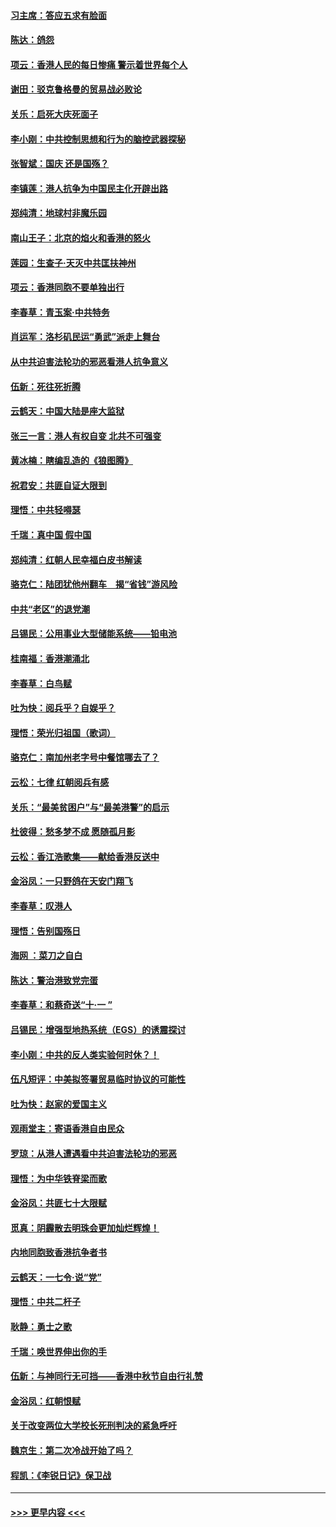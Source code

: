 #### [习主席：答应五求有脸面](../pages/nsc993/n11563953.md?t=10030211) 
#### [陈达：鸽怨](../pages/nsc993/n11561879.md?t=10030211) 
#### [项云：香港人民的每日惨痛  警示着世界每个人](../pages/nsc993/n11559273.md?t=10030211) 
#### [谢田：驳克鲁格曼的贸易战必败论](../pages/nsc993/n11555840.md?t=10030211) 
#### [关乐：启死大庆死面子](../pages/nsc993/n11556823.md?t=10030211) 
#### [李小刚：中共控制思想和行为的脑控武器探秘](../pages/nsc993/n11556776.md?t=10030211) 
#### [张智斌：国庆  还是国殇？](../pages/nsc993/n11556617.md?t=10030211) 
#### [李镇莲：港人抗争为中国民主化开辟出路](../pages/nsc993/n11556570.md?t=10030211) 
#### [郑纯清：地球村非魔乐园](../pages/nsc993/n11555415.md?t=10030211) 
#### [南山王子：北京的焰火和香港的怒火](../pages/nsc993/n11555318.md?t=10030211) 
#### [莲园：生查子·天灭中共匡扶神州](../pages/nsc993/n11555302.md?t=10030211) 
#### [项云：香港同胞不要单独出行](../pages/nsc993/n11555276.md?t=10030211) 
#### [李春草：青玉案‧中共特务](../pages/nsc993/n11552356.md?t=10030211) 
#### [肖运军：洛杉矶民运“勇武”派走上舞台](../pages/nsc993/n11551595.md?t=10030211) 
#### [从中共迫害法轮功的邪恶看港人抗争意义](../pages/nsc993/n11540858.md?t=10030211) 
#### [伍新：死往死折腾](../pages/nsc993/n11550174.md?t=10030211) 
#### [云鹤天：中国大陆是座大监狱](../pages/nsc993/n11550155.md?t=10030211) 
#### [张三一言：港人有权自变 北共不可强变](../pages/nsc993/n11550132.md?t=10030211) 
#### [黄冰楠：瞎编乱造的《狼图腾》](../pages/nsc993/n11550082.md?t=10030211) 
#### [祝君安：共匪自证大限到](../pages/nsc993/n11550041.md?t=10030211) 
#### [理悟：中共轻嘚瑟](../pages/nsc993/n11547978.md?t=10030211) 
#### [千瑞：真中国 假中国](../pages/nsc993/n11547865.md?t=10030211) 
#### [郑纯清：红朝人民幸福白皮书解读](../pages/nsc993/n11547499.md?t=10030211) 
#### [骆克仁：陆团犹他州翻车　揭“省钱”游风险](../pages/nsc993/n11546977.md?t=10030211) 
#### [中共“老区”的退党潮](../pages/nsc993/n11545995.md?t=10030211) 
#### [吕锡民：公用事业大型储能系统——铅电池](../pages/nsc993/n11545701.md?t=10030211) 
#### [桂南福：香港潮涌北](../pages/nsc993/n11545682.md?t=10030211) 
#### [李春草：白鸟赋](../pages/nsc993/n11545663.md?t=10030211) 
#### [吐为快：阅兵乎？自娱乎？](../pages/nsc993/n11545625.md?t=10030211) 
#### [理悟：荣光归祖国（歌词）](../pages/nsc993/n11545616.md?t=10030211) 
#### [骆克仁：南加州老字号中餐馆哪去了？](../pages/nsc993/n11545120.md?t=10030211) 
#### [云松：七律 红朝阅兵有感](../pages/nsc993/n11542394.md?t=10030211) 
#### [关乐：“最美贫困户”与“最美港警”的启示](../pages/nsc993/n11542252.md?t=10030211) 
#### [杜彼得：愁多梦不成 愿随孤月影](../pages/nsc993/n11540296.md?t=10030211) 
#### [云松：香江浩歌集——献给香港反送中](../pages/nsc993/n11540149.md?t=10030211) 
#### [金浴凤：一只野鸽在天安门翔飞](../pages/nsc993/n11540280.md?t=10030211) 
#### [李春草：叹港人](../pages/nsc993/n11540119.md?t=10030211) 
#### [理悟：告别国殇日](../pages/nsc993/n11539610.md?t=10030211) 
#### [海网 ：菜刀之自白](../pages/nsc993/n11539597.md?t=10030211) 
#### [陈达：警治港致党完蛋](../pages/nsc993/n11538127.md?t=10030211) 
#### [李春草：和蔡奇送“十·一 ”](../pages/nsc993/n11537810.md?t=10030211) 
#### [吕锡民：增强型地热系统（EGS）的诱震探讨](../pages/nsc993/n11537765.md?t=10030211) 
#### [李小刚：中共的反人类实验何时休？！](../pages/nsc993/n11537669.md?t=10030211) 
#### [伍凡短评：中美拟签署贸易临时协议的可能性](../pages/nsc993/n11536773.md?t=10030211) 
#### [吐为快：赵家的爱国主义](../pages/nsc993/n11536750.md?t=10030211) 
#### [观雨堂主：寄语香港自由民众](../pages/nsc993/n11536735.md?t=10030211) 
#### [罗琼：从港人遭遇看中共迫害法轮功的邪恶](../pages/nsc993/n11507862.md?t=10030211) 
#### [理悟：为中华铁脊梁而歌](../pages/nsc993/n11534458.md?t=10030211) 
#### [金浴凤：共匪七十大限赋](../pages/nsc993/n11534434.md?t=10030211) 
#### [觅真：阴霾散去明珠会更加灿烂辉煌！](../pages/nsc993/n11531858.md?t=10030211) 
#### [内地同胞致香港抗争者书](../pages/nsc993/n11531645.md?t=10030211) 
#### [云鹤天：一七令‧说“党”](../pages/nsc993/n11529099.md?t=10030211) 
#### [理悟：中共二杆子](../pages/nsc993/n11529046.md?t=10030211) 
#### [耿静：勇士之歌](../pages/nsc993/n11527562.md?t=10030211) 
#### [千瑞：唤世界伸出你的手](../pages/nsc993/n11526942.md?t=10030211) 
#### [伍新：与神同行无可挡——香港中秋节自由行礼赞](../pages/nsc993/n11526801.md?t=10030211) 
#### [金浴凤：红朝恨赋](../pages/nsc993/n11524312.md?t=10030211) 
#### [关于改变两位大学校长死刑判决的紧急呼吁](../pages/nsc993/n11524103.md?t=10030211) 
#### [魏京生：第二次冷战开始了吗？](../pages/nsc993/n11524023.md?t=10030211) 
#### [程凯：《李锐日记》保卫战](../pages/nsc993/n11522922.md?t=10030211) 

----
#### [ >>> 更早内容 <<< ](../indexes/nsc993-earlier.md)

